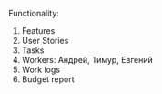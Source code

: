Functionality:

1. Features
2. User Stories
3. Tasks
4. Workers: Андрей, Тимур, Евгений
5. Work logs
6. Budget report
